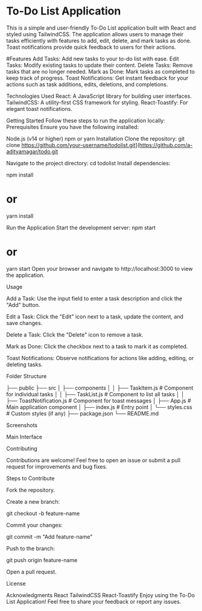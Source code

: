 # To-Do List Application

This is a simple and user-friendly To-Do List application built with React and styled using TailwindCSS. The application allows users to manage their tasks efficiently with features to add, edit, delete, and mark tasks as done. Toast notifications provide quick feedback to users for their actions.

#Features
Add Tasks: Add new tasks to your to-do list with ease.
Edit Tasks: Modify existing tasks to update their content.
Delete Tasks: Remove tasks that are no longer needed.
Mark as Done: Mark tasks as completed to keep track of progress.
Toast Notifications: Get instant feedback for your actions such as task additions, edits, deletions, and completions.

Technologies Used
React: A JavaScript library for building user interfaces.
TailwindCSS: A utility-first CSS framework for styling.
React-Toastify: For elegant toast notifications.

Getting Started
Follow these steps to run the application locally:
Prerequisites
Ensure you have the following installed:

Node.js (v14 or higher)
npm or yarn
Installation
Clone the repository:
git clone https://github.com/your-username/todolist.git](https://github.com/a-adityamagar/todo.git

Navigate to the project directory:
cd todolist
Install dependencies:

npm install
# or
yarn install

Run the Application
Start the development server:
npm start
# or
yarn start
Open your browser and navigate to http://localhost:3000 to view the application.

Usage

Add a Task: Use the input field to enter a task description and click the "Add" button.

Edit a Task: Click the "Edit" icon next to a task, update the content, and save changes.

Delete a Task: Click the "Delete" icon to remove a task.

Mark as Done: Click the checkbox next to a task to mark it as completed.

Toast Notifications: Observe notifications for actions like adding, editing, or deleting tasks.

Folder Structure

├── public
├── src
│   ├── components
│   │   ├── TaskItem.js      # Component for individual tasks
│   │   ├── TaskList.js      # Component to list all tasks
│   │   ├── ToastNotification.js # Component for toast messages
│   ├── App.js               # Main application component
│   ├── index.js             # Entry point
│   └── styles.css           # Custom styles (if any)
├── package.json
└── README.md

Screenshots

Main Interface



Contributing

Contributions are welcome! Feel free to open an issue or submit a pull request for improvements and bug fixes.

Steps to Contribute

Fork the repository.

Create a new branch:

git checkout -b feature-name

Commit your changes:

git commit -m "Add feature-name"

Push to the branch:

git push origin feature-name

Open a pull request.

License


Acknowledgments
React
TailwindCSS
React-Toastify
Enjoy using the To-Do List Application! Feel free to share your feedback or report any issues.

